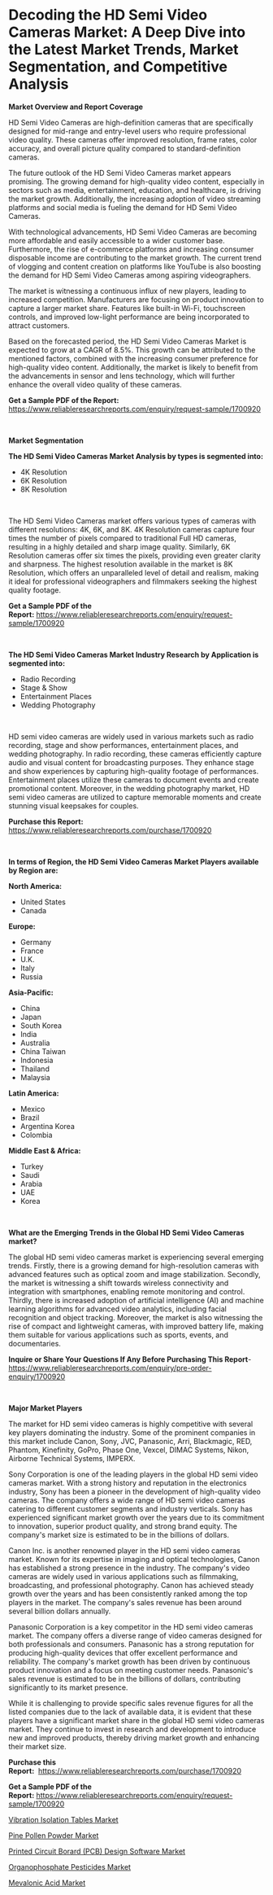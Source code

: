 <p><h1>Decoding the HD Semi Video Cameras Market: A Deep Dive into the Latest Market Trends, Market Segmentation, and Competitive Analysis</h1></p><p><strong>Market Overview and Report Coverage</strong></p>
<p><p>HD Semi Video Cameras are high-definition cameras that are specifically designed for mid-range and entry-level users who require professional video quality. These cameras offer improved resolution, frame rates, color accuracy, and overall picture quality compared to standard-definition cameras.</p><p>The future outlook of the HD Semi Video Cameras market appears promising. The growing demand for high-quality video content, especially in sectors such as media, entertainment, education, and healthcare, is driving the market growth. Additionally, the increasing adoption of video streaming platforms and social media is fueling the demand for HD Semi Video Cameras.</p><p>With technological advancements, HD Semi Video Cameras are becoming more affordable and easily accessible to a wider customer base. Furthermore, the rise of e-commerce platforms and increasing consumer disposable income are contributing to the market growth. The current trend of vlogging and content creation on platforms like YouTube is also boosting the demand for HD Semi Video Cameras among aspiring videographers.</p><p>The market is witnessing a continuous influx of new players, leading to increased competition. Manufacturers are focusing on product innovation to capture a larger market share. Features like built-in Wi-Fi, touchscreen controls, and improved low-light performance are being incorporated to attract customers.</p><p>Based on the forecasted period, the HD Semi Video Cameras Market is expected to grow at a CAGR of 8.5%. This growth can be attributed to the mentioned factors, combined with the increasing consumer preference for high-quality video content. Additionally, the market is likely to benefit from the advancements in sensor and lens technology, which will further enhance the overall video quality of these cameras.</p></p>
<p><strong>Get a Sample PDF of the Report:</strong> <a href="https://www.reliableresearchreports.com/enquiry/request-sample/1700920">https://www.reliableresearchreports.com/enquiry/request-sample/1700920</a></p>
<p>&nbsp;</p>
<p><strong>Market Segmentation</strong></p>
<p><strong>The HD Semi Video Cameras Market Analysis by types is segmented into:</strong></p>
<p><ul><li>4K Resolution</li><li>6K Resolution</li><li>8K Resolution</li></ul></p>
<p>&nbsp;</p>
<p><p>The HD Semi Video Cameras market offers various types of cameras with different resolutions: 4K, 6K, and 8K. 4K Resolution cameras capture four times the number of pixels compared to traditional Full HD cameras, resulting in a highly detailed and sharp image quality. Similarly, 6K Resolution cameras offer six times the pixels, providing even greater clarity and sharpness. The highest resolution available in the market is 8K Resolution, which offers an unparalleled level of detail and realism, making it ideal for professional videographers and filmmakers seeking the highest quality footage.</p></p>
<p><strong>Get a Sample PDF of the Report:</strong>&nbsp;<a href="https://www.reliableresearchreports.com/enquiry/request-sample/1700920">https://www.reliableresearchreports.com/enquiry/request-sample/1700920</a></p>
<p>&nbsp;</p>
<p><strong>The HD Semi Video Cameras Market Industry Research by Application is segmented into:</strong></p>
<p><ul><li>Radio Recording</li><li>Stage & Show</li><li>Entertainment Places</li><li>Wedding Photography</li></ul></p>
<p>&nbsp;</p>
<p><p>HD semi video cameras are widely used in various markets such as radio recording, stage and show performances, entertainment places, and wedding photography. In radio recording, these cameras efficiently capture audio and visual content for broadcasting purposes. They enhance stage and show experiences by capturing high-quality footage of performances. Entertainment places utilize these cameras to document events and create promotional content. Moreover, in the wedding photography market, HD semi video cameras are utilized to capture memorable moments and create stunning visual keepsakes for couples.</p></p>
<p><strong>Purchase this Report:</strong>&nbsp; <a href="https://www.reliableresearchreports.com/purchase/1700920">https://www.reliableresearchreports.com/purchase/1700920</a></p>
<p>&nbsp;</p>
<p><strong>In terms of Region, the HD Semi Video Cameras Market Players available by Region are:</strong></p>
<p>
    <p> <strong> North America: </strong>
        <ul>
            <li>United States</li>
            <li>Canada</li>
        </ul>
        </p> 
    <p> <strong> Europe: </strong>
        <ul>
            <li>Germany</li>
            <li>France</li>
            <li>U.K.</li>
            <li>Italy</li>
            <li>Russia</li>
        </ul>
        </p> 
    <p> <strong> Asia-Pacific: </strong>
        <ul>
            <li>China</li>
            <li>Japan</li>
            <li>South Korea</li>
            <li>India</li>
            <li>Australia</li>
            <li>China Taiwan</li>
            <li>Indonesia</li>
            <li>Thailand</li>
            <li>Malaysia</li>
        </ul>
        </p> 
    <p> <strong> Latin America: </strong>
        <ul>
            <li>Mexico</li>
            <li>Brazil</li>
            <li>Argentina Korea</li>
            <li>Colombia</li>
        </ul>
        </p> 
    <p> <strong> Middle East & Africa: </strong>
        <ul>
            <li>Turkey</li>
            <li>Saudi</li>
            <li>Arabia</li>
            <li>UAE</li>
            <li>Korea</li>
        </ul>
    </p>
    </p>
<p>&nbsp;</p>
<p><strong>What are the Emerging Trends in the Global HD Semi Video Cameras market?</strong></p>
<p><p>The global HD semi video cameras market is experiencing several emerging trends. Firstly, there is a growing demand for high-resolution cameras with advanced features such as optical zoom and image stabilization. Secondly, the market is witnessing a shift towards wireless connectivity and integration with smartphones, enabling remote monitoring and control. Thirdly, there is increased adoption of artificial intelligence (AI) and machine learning algorithms for advanced video analytics, including facial recognition and object tracking. Moreover, the market is also witnessing the rise of compact and lightweight cameras, with improved battery life, making them suitable for various applications such as sports, events, and documentaries.</p></p>
<p><strong>Inquire or Share Your Questions If Any Before Purchasing This Report</strong>- <a href="https://www.reliableresearchreports.com/enquiry/pre-order-enquiry/1700920">https://www.reliableresearchreports.com/enquiry/pre-order-enquiry/1700920</a></p>
<p>&nbsp;</p>
<p><strong>Major Market Players</strong></p>
<p><p>The market for HD semi video cameras is highly competitive with several key players dominating the industry. Some of the prominent companies in this market include Canon, Sony, JVC, Panasonic, Arri, Blackmagic, RED, Phantom, Kinefinity, GoPro, Phase One, Vexcel, DIMAC Systems, Nikon, Airborne Technical Systems, IMPERX.</p><p>Sony Corporation is one of the leading players in the global HD semi video cameras market. With a strong history and reputation in the electronics industry, Sony has been a pioneer in the development of high-quality video cameras. The company offers a wide range of HD semi video cameras catering to different customer segments and industry verticals. Sony has experienced significant market growth over the years due to its commitment to innovation, superior product quality, and strong brand equity. The company's market size is estimated to be in the billions of dollars.</p><p>Canon Inc. is another renowned player in the HD semi video cameras market. Known for its expertise in imaging and optical technologies, Canon has established a strong presence in the industry. The company's video cameras are widely used in various applications such as filmmaking, broadcasting, and professional photography. Canon has achieved steady growth over the years and has been consistently ranked among the top players in the market. The company's sales revenue has been around several billion dollars annually.</p><p>Panasonic Corporation is a key competitor in the HD semi video cameras market. The company offers a diverse range of video cameras designed for both professionals and consumers. Panasonic has a strong reputation for producing high-quality devices that offer excellent performance and reliability. The company's market growth has been driven by continuous product innovation and a focus on meeting customer needs. Panasonic's sales revenue is estimated to be in the billions of dollars, contributing significantly to its market presence.</p><p>While it is challenging to provide specific sales revenue figures for all the listed companies due to the lack of available data, it is evident that these players have a significant market share in the global HD semi video cameras market. They continue to invest in research and development to introduce new and improved products, thereby driving market growth and enhancing their market size.</p></p>
<p><strong>Purchase this Report:</strong>&nbsp;&nbsp;<a href="https://www.reliableresearchreports.com/purchase/1700920">https://www.reliableresearchreports.com/purchase/1700920</a></p>
<p></p>
<p><strong>Get a Sample PDF of the Report:</strong>&nbsp;<a href="https://www.reliableresearchreports.com/enquiry/request-sample/1700920">https://www.reliableresearchreports.com/enquiry/request-sample/1700920</a></p>
<p><p><a href="https://medium.com/@elenaglover2023/vibration-isolation-tables-market-comprehensive-assessment-by-type-application-and-geography-bef8ecc9953b">Vibration Isolation Tables Market</a></p><p><a href="https://github.com/Krish2023na/Market-Research-Report-List-1/blob/main/pine-pollen-powder-market.md">Pine Pollen Powder Market</a></p><p><a href="https://github.com/zebdakicsin/Market-Research-Report-List-1/blob/main/printed-circuit-borard-pcb-design-software-market.md">Printed Circuit Borard (PCB) Design Software Market</a></p><p><a href="https://www.linkedin.com/pulse/organophosphate-pesticides-market-size-2023-2030-global-industrial-obdhe/">Organophosphate Pesticides Market</a></p><p><a href="https://www.linkedin.com/pulse/mevalonic-acid-market-size-share-global-analysis-report-lzkse/">Mevalonic Acid Market</a></p></p>